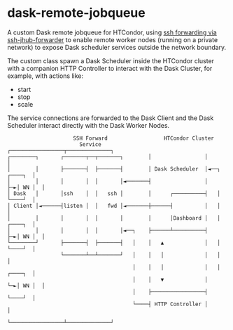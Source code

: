 <!--
 Copyright (c) 2021 dciangot

 This software is released under the MIT License.
 https://opensource.org/licenses/MIT
-->

# dask-remote-jobqueue

A custom Dask remote jobqueue for HTCondor, using [ssh forwarding via ssh-jhub-forwarder](https://github.com/comp-dev-cms-ita/ssh-jhub-forwarder) to enable remote worker nodes (running on a private network) to expose Dask scheduler services outside the network boundary.

The custom class spawn a Dask Scheduler inside the HTCondor cluster with a companion HTTP Controller to interact with
the Dask Cluster, for example, with actions like:

- start
- stop
- scale

The service connections are forwarded to the Dask Client and the Dask Scheduler interact directly with
the Dask Worker Nodes.

```text
                     SSH Forward                  HTCondor Cluster
                       Service               ┌─────────────────┬──────────────┐
┌────────┐       ┌───────┬──┬───────┐        │                 │              │
│        │       ├───────┤  ├───────┤        │ Dask Scheduler  │◄──┐  ┌────┐  │
│        │       │       │  │       │◄───────┤                 │   ├─►│ WN │  │
│ Dask   │       │ssh    │  │   ssh │        │      ┌──────────┤   │  └────┘  │
│ Client │◄──────┤listen │  │   fwd │◄───────┼──────┤          │   │          │
│        │       │       │  │       │        │      │Dashboard │   │  ┌────┐  │
│        │       │       │  │       │◄──┐    ├──────┴──────────┤   ├─►│ WN │  │
└────────┘       ├───────┤  ├───────┤   │    │   ▲             │   │  └────┘  │
                 └───────┴──┴───────┘   │    │   │             │   │          │
                                        │    │   │             │   │  ┌────┐  │
                                        │    │   ▼             │   └─►│ WN │  │
                                        │    ├─────────────────┤      └────┘  │
                                        └────┤ HTTP Controller │              │
                                             └─────────────────┴──────────────┘
```
